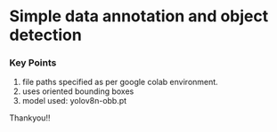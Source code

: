 # Simple data annotation and object detection

### Key Points
1. file paths specified as per google colab environment.
2. uses oriented bounding boxes
3. model used: yolov8n-obb.pt

Thankyou!!
